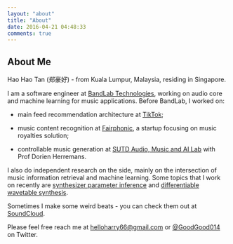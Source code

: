 ```yaml
---
layout: "about"
title: "About"
date: 2016-04-21 04:48:33
comments: true
---
```

## About Me

Hao Hao Tan (郑豪好) - from Kuala Lumpur, Malaysia, residing in Singapore.

I am a software engineer at [BandLab Technologies](https://www.bandlab.com/), working on audio core and machine learning for music applications. Before BandLab, I worked on:

- main feed recommendation architecture at [TikTok]();

- music content recognition at [Fairphonic](https://fairphonic.com/), a startup focusing on music royalties solution;

- controllable music generation at [SUTD Audio, Music and AI Lab](https://dorienherremans.com/team) with Prof Dorien Herremans.

I also do independent research on the side, mainly on the intersection of music information retrieval and machine learning. Some topics that I work on recently are [synthesizer parameter inference](https://github.com/gudgud96/syntheon) and [differentiable wavetable synthesis](https://github.com/gudgud96/diff-wave-synth).

Sometimes I make some weird beats - you can check them out at [SoundCloud](https://soundcloud.com/gasifymusic).

Please feel free reach me at [helloharry66@gmail.com]() or [@GoodGood014](https://twitter.com/GoodGood014) on Twitter.